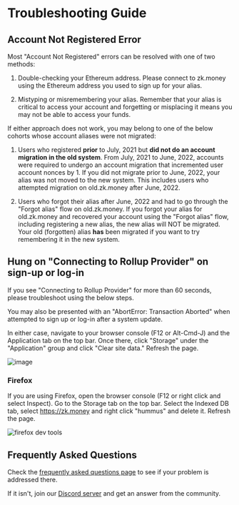 # Troubleshooting Guide

## Account Not Registered Error

Most "Account Not Registered" errors can be resolved with one of two methods:

1) Double-checking your Ethereum address. Please connect to zk.money using the Ethereum address you used to sign up for your alias.

2) Mistyping or misremembering your alias. Remember that your alias is critical to access your account and forgetting or misplacing it means you may not be able to access your funds.

If either approach does not work, you may belong to one of the below cohorts whose account aliases were not migrated:

1) Users who registered **prior** to July, 2021 but **did not do an account migration in the old system**. From July, 2021 to June, 2022, accounts were required to undergo an account migration that incremented user account nonces by 1. If you did not migrate prior to June, 2022, your alias was not moved to the new system. This includes users who attempted migration on old.zk.money after June, 2022.

2) Users who forgot their alias after June, 2022 and had to go through the "Forgot alias" flow on old.zk.money. If you forgot your alias for old.zk.money and recovered your account using the "Forgot alias" flow, including registering a new alias, the new alias will NOT be migrated. Your old (forgotten) alias **has** been migrated if you want to try remembering it in the new system.

###

## Hung on "Connecting to Rollup Provider" on sign-up or log-in

If you see "Connecting to Rollup Provider" for more than 60 seconds, please troubleshoot using the below steps.

You may also be presented with an "AbortError: Transaction Aborted" when attempted to sign up or log-in after a system update.

In either case, navigate to your browser console (F12 or Alt-Cmd-J) and the Application tab on the top bar. Once there, click "Storage" under the "Application" group and click "Clear site data." Refresh the page.

![image](https://user-images.githubusercontent.com/15220860/177643292-e39ce717-8a58-4916-ad51-74e10c7685d4.png)

### Firefox

If you are using Firefox, open the browser console (F12 or right click and select Inspect). Go to the Storage tab on the top bar. Select the Indexed DB tab, select https://zk.money and right click "hummus" and delete it. Refresh the page.

![firefox dev tools](https://user-images.githubusercontent.com/18372439/178279060-8c8b6d58-f0ae-4986-9649-390deaa611cb.png)

## Frequently Asked Questions

Check the [frequently asked questions page](/how-aztec-works/faq) to see if your problem is addressed there. 

If it isn't, join our [Discord server](https://discord.com/invite/UDtJr9u) and get an answer from the community.
